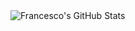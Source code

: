 <img align="left" alt="Francesco's GitHub Stats" src="https://github-readme-stats.francescogradi.vercel.app/api?username=FrancescoGradi&show_icons=true&hide_border=true"/>
